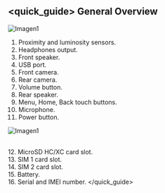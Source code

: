 ## <quick_guide> General Overview

![Imagen1](http://static.energysistem.com/images/manuals/39530/535565e5544ec.jpg)

1. Proximity and luminosity sensors.
2. Headphones output.
3. Front speaker.
4. USB port.
5. Front camera.
6. Rear camera.
7. Volume button.
8. Rear speaker.
9. Menu, Home, Back touch buttons.
10. Microphone.
11. Power button.

![Imagen1](http://static.energysistem.com/images/manuals/39530/535565f242a11.jpg)

<br>12. MicroSD HC/XC card slot.<br>13. SIM 1 card slot.<br>14. SIM 2 card slot.<br>15. Battery.<br>16. Serial and IMEI number.
</quick_guide>
